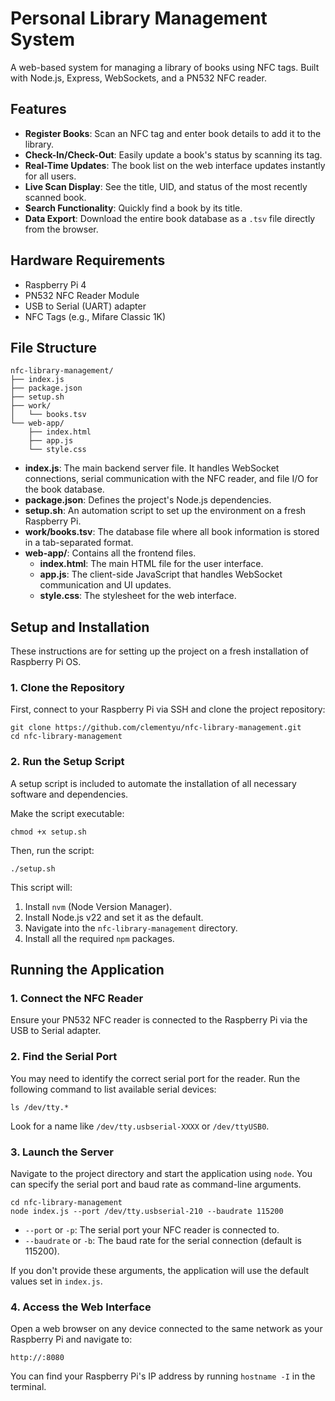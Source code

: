 # Personal Library Management System

A web-based system for managing a library of books using NFC tags. Built with Node.js, Express, WebSockets, and a PN532 NFC reader.

## Features

* **Register Books**: Scan an NFC tag and enter book details to add it to the library.
* **Check-In/Check-Out**: Easily update a book's status by scanning its tag.
* **Real-Time Updates**: The book list on the web interface updates instantly for all users.
* **Live Scan Display**: See the title, UID, and status of the most recently scanned book.
* **Search Functionality**: Quickly find a book by its title.
* **Data Export**: Download the entire book database as a `.tsv` file directly from the browser.

## Hardware Requirements

* Raspberry Pi 4
* PN532 NFC Reader Module
* USB to Serial (UART) adapter
* NFC Tags (e.g., Mifare Classic 1K)

## File Structure

```
nfc-library-management/
├── index.js
├── package.json
├── setup.sh
├── work/
│   └── books.tsv
└── web-app/
    ├── index.html
    ├── app.js
    └── style.css
```
- **index.js**: The main backend server file. It handles WebSocket connections, serial communication with the NFC reader, and file I/O for the book database.
- **package.json**: Defines the project's Node.js dependencies.
- **setup.sh**: An automation script to set up the environment on a fresh Raspberry Pi.
- **work/books.tsv**: The database file where all book information is stored in a tab-separated format.
- **web-app/**: Contains all the frontend files.
    - **index.html**: The main HTML file for the user interface.
    - **app.js**: The client-side JavaScript that handles WebSocket communication and UI updates.
    - **style.css**: The stylesheet for the web interface.

## Setup and Installation

These instructions are for setting up the project on a fresh installation of Raspberry Pi OS.

### 1. Clone the Repository

First, connect to your Raspberry Pi via SSH and clone the project repository:

```
git clone https://github.com/clementyu/nfc-library-management.git
cd nfc-library-management
```

### 2. Run the Setup Script

A setup script is included to automate the installation of all necessary software and dependencies.

Make the script executable:

```
chmod +x setup.sh
```

Then, run the script:

```
./setup.sh
```

This script will:

1. Install `nvm` (Node Version Manager).
2. Install Node.js v22 and set it as the default.
3. Navigate into the `nfc-library-management` directory.
4. Install all the required `npm` packages.

## Running the Application

### 1. Connect the NFC Reader

Ensure your PN532 NFC reader is connected to the Raspberry Pi via the USB to Serial adapter.

### 2. Find the Serial Port

You may need to identify the correct serial port for the reader. Run the following command to list available serial devices:

```
ls /dev/tty.*
```

Look for a name like `/dev/tty.usbserial-XXXX` or `/dev/ttyUSB0`.

### 3. Launch the Server

Navigate to the project directory and start the application using `node`. You can specify the serial port and baud rate as command-line arguments.

```
cd nfc-library-management
node index.js --port /dev/tty.usbserial-210 --baudrate 115200
```

* `--port` or `-p`: The serial port your NFC reader is connected to.
* `--baudrate` or `-b`: The baud rate for the serial connection (default is 115200).

If you don't provide these arguments, the application will use the default values set in `index.js`.

### 4. Access the Web Interface

Open a web browser on any device connected to the same network as your Raspberry Pi and navigate to:

```
http://:8080
```

You can find your Raspberry Pi's IP address by running `hostname -I` in the terminal.